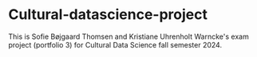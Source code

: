 # Cultural-datascience-project
This is Sofie Bøjgaard Thomsen and Kristiane Uhrenholt Warncke's exam project (portfolio 3) for Cultural Data Science fall semester 2024. 
